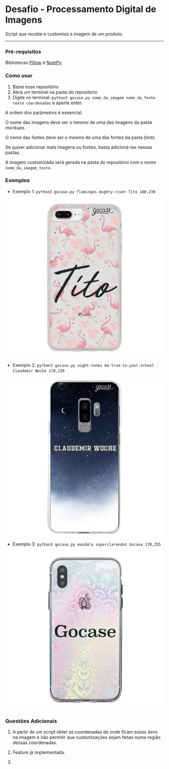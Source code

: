 # Desafio - Processamento Digital de Imagens

Script que recebe e customiza a imagem de um produto.

-----------------------
### Pré-requisitos

Bibliotecas [Pillow](https://pillow.readthedocs.io/en/stable/ "Pillow docs") e [NumPy](https://numpy.org/ "Numpy Homepage").

### Como usar

1. Baixe esse repositório
2. Abra um terminal na pasta do repositório
3. Digite no terminal: `python3 gocase.py nome_da_imagem nome_da_fonte texto coordenadas` e aperte enter.

A ordem dos parâmetros é essencial.

O nome das imagens deve ser o mesmo de uma das imagens da pasta *mockups*.

O nome das fontes deve ser o mesmo de uma das fontes da pasta *fonts*.

Se quiser adicionar mais imagens ou fontes, basta adicioná-las nessas pastas.

A imagem customizada será gerada na pasta do repositório com o nome `nome_da_imagem_texto`.

### Exemplos

* Exemplo 1: `python3 gocase.py flamingos mighty-river Tito 180,230`

![alt text](Exemplos/flamingos_Tito.jpg "Exemplo 1")

* Exemplo 2: `python3 gocase.py night-tones be-true-to-your-school Claudemir Woche 170,230` 

![alt text](Exemplos/night-tones_Claudemir_Woche.jpg "Exemplo 2")

* Exemplo 3: `python3 gocase.py mandala superclarendon Gocase 170,255`

![alt text](Exemplos/mandala_Gocase.jpg "Exemplo 3")

### Questões Adicionais

1. A partir de um script obter as coordenadas de onde ficam esses itens na imagem e não permitir que customizações sejam feitas numa região dessas coordenadas.

2. Feature já implementada.

3. 
